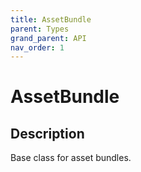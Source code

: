 ```yaml
---
title: AssetBundle
parent: Types
grand_parent: API
nav_order: 1
---
```

# AssetBundle
## Description
Base class for asset bundles.
